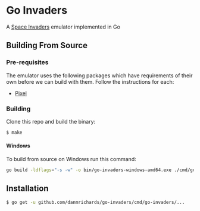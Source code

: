 # Go Invaders
A [Space Invaders][1] emulator implemented in Go

## Building From Source
### Pre-requisites
The emulator uses the following packages which have requirements of their own
before we can build with them. Follow the instructions for each:

* [Pixel][2]

### Building
Clone this repo and build the binary:
```bash
$ make
```

#### Windows
To build from source on Windows run this command: 
```bash
go build -ldflags="-s -w" -o bin/go-invaders-windows-amd64.exe ./cmd/go-invaders
```

## Installation
```bash
$ go get -u github.com/danmrichards/go-invaders/cmd/go-invaders/...
```

[1]: https://en.wikipedia.org/wiki/Space_Invaders
[2]: https://github.com/faiface/pixel#requirements